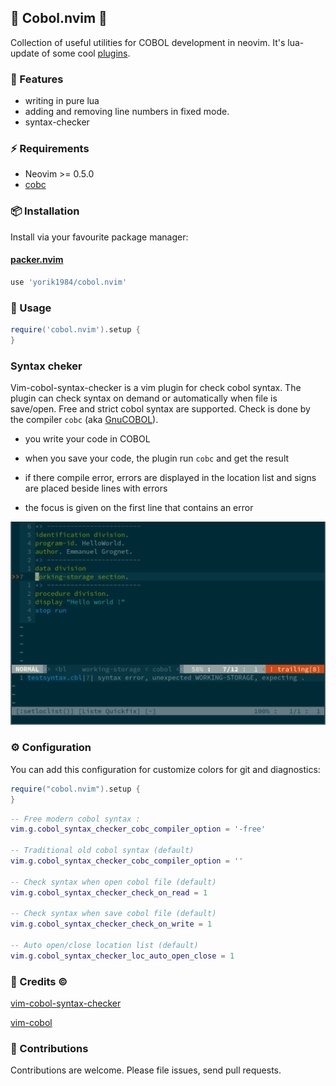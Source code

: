 ## 🎉 Cobol.nvim 🚧

Collection of useful utilities for COBOL development in neovim. It's lua-update of some cool [plugins](README.md#credits).

### 🌟 Features

+ writing in pure lua
+ adding and removing line numbers in fixed mode.
+ syntax-checker

### ⚡️ Requirements

+ Neovim >= 0.5.0
+ [cobc](https://sourceforge.net/projects/open-cobol/)

### 📦 Installation

Install via your favourite package manager:
#### [packer.nvim](https://github.com/wbthomason/packer.nvim)
```lua
use 'yorik1984/cobol.nvim'
```

### 🚀 Usage

```lua
require('cobol.nvim').setup {
}
```
### Syntax cheker

Vim-cobol-syntax-checker is a vim plugin for check cobol syntax.
The plugin can check syntax on demand or automatically when file is save/open.
Free and strict cobol syntax are supported.
Check is done by the compiler `cobc` (aka [GnuCOBOL](https://sourceforge.net/projects/open-cobol/)).

- you write your code in COBOL

- when you save your code, the plugin run `cobc` and get the result

- if there compile error, errors are displayed in the location list and signs are placed beside lines with errors

- the focus is given on the first line that contains an error

![cobol-syntax-checker in action](assets/vim-cobol-syntax-checker.png)


### ⚙️ Configuration

You can add this configuration for customize colors for git and diagnostics:
```lua
require("cobol.nvim").setup {
}
```
```lua
-- Free modern cobol syntax :
vim.g.cobol_syntax_checker_cobc_compiler_option = '-free'

-- Traditional old cobol syntax (default)
vim.g.cobol_syntax_checker_cobc_compiler_option = ''

-- Check syntax when open cobol file (default)
vim.g.cobol_syntax_checker_check_on_read = 1

-- Check syntax when save cobol file (default)
vim.g.cobol_syntax_checker_check_on_write = 1

-- Auto open/close location list (default)
vim.g.cobol_syntax_checker_loc_auto_open_close = 1
```

### 🔗 Credits ©️

[vim-cobol-syntax-checker](https://github.com/emmanuelgrognet/vim-cobol-syntax-checker) 

[vim-cobol](https://github.com/emmanuelgrognet/vim-cobol-syntax-checker) 

### 👥 Contributions

Contributions are welcome. Please file issues, send pull requests.

